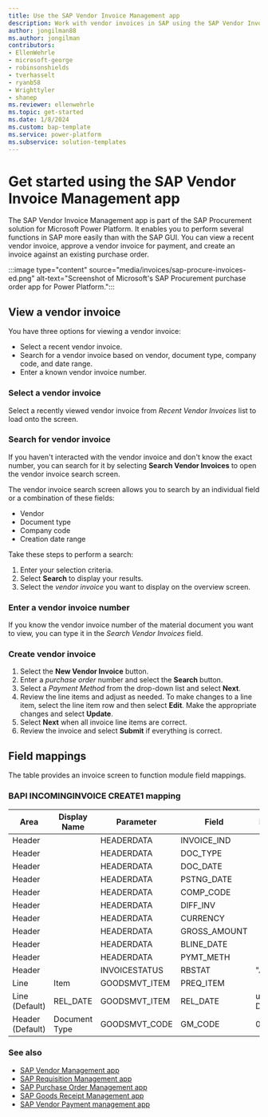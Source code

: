 ```yaml
---
title: Use the SAP Vendor Invoice Management app
description: Work with vendor invoices in SAP using the SAP Vendor Invoice Management app for Microsoft Power Platform.
author: jongilman88
ms.author: jongilman
contributors:
- EllenWehrle
- microsoft-george
- robinsonshields
- tverhasselt
- ryanb58
- Wrighttyler
- shanep
ms.reviewer: ellenwehrle
ms.topic: get-started
ms.date: 1/8/2024
ms.custom: bap-template
ms.service: power-platform
ms.subservice: solution-templates
---
```


# Get started using the SAP Vendor Invoice Management app

The SAP Vendor Invoice Management app is part of the SAP Procurement solution for Microsoft Power Platform. It enables you to perform several functions in SAP more easily than with the SAP GUI. You can view a recent vendor invoice, approve a vendor invoice for payment, and create an invoice against an existing purchase order.

:::image type="content" source="media/invoices/sap-procure-invoices-ed.png" alt-text="Screenshot of Microsoft's SAP Procurement purchase order app for Power Platform.":::

## View a vendor invoice

You have three options for viewing a vendor invoice:

- Select a recent vendor invoice.
- Search for a vendor invoice based on vendor, document type, company code, and date range.
- Enter a known vendor invoice number.

### Select a vendor invoice

Select a recently viewed vendor invoice from *Recent Vendor Invoices* list to load onto the screen.

### Search for vendor invoice

If you haven't interacted with the vendor invoice and don't know the exact number, you can search for it by selecting **Search Vendor Invoices** to open the vendor invoice search screen.

The vendor invoice search screen allows you to search by an individual field or a combination of these fields:

- Vendor
- Document type
- Company code
- Creation date range

Take these steps to perform a search:

1. Enter your selection criteria.
1. Select **Search** to display your results.
1. Select the _vendor invoice_ you want to display on the overview screen.

### Enter a vendor invoice number

If you know the vendor invoice number of the material document you want to view, you can type it in the _Search Vendor Invoices_ field.

### Create vendor invoice

1. Select the **New Vendor Invoice** button.
1. Enter a _purchase order_ number and select the **Search** button.
1. Select a _Payment Method_ from the drop-down list and select **Next**.
1. Review the line items and adjust as needed. To make changes to a line item, select the line item row and then select **Edit**. Make the appropriate changes and select **Update**.
1. Select **Next** when all invoice line items are correct.
1. Review the invoice and select **Submit** if everything is correct.

## Field mappings

The table provides an invoice screen to function module field mappings.

### BAPI INCOMINGINVOICE CREATE1 mapping

| Area             | Display Name            | Parameter | Field     | Default       |
|------------------|-------------------------|-----------|------------|---------------|
| Header           |                  | HEADERDATA    | INVOICE_IND |               |
| Header           |                  | HEADERDATA    | DOC_TYPE |               |
| Header           |                  | HEADERDATA    | DOC_DATE |               |
| Header           |                  | HEADERDATA    | PSTNG_DATE |               |
| Header           |                  | HEADERDATA    | COMP_CODE |               |
| Header           |                  | HEADERDATA    | DIFF_INV |               |
| Header           |                  | HEADERDATA    | CURRENCY |               |
| Header           |                  | HEADERDATA    | GROSS_AMOUNT |               |
| Header           |                  | HEADERDATA    | BLINE_DATE |               |
| Header           |                  | HEADERDATA    | PYMT_METH |               |
| Header           |                  | INVOICESTATUS    | RBSTAT | "A"              |
| Line             | Item                    | GOODSMVT_ITEM | PREQ_ITEM  |               |
| Line (Default)   | REL_DATE                | GOODSMVT_ITEM    | REL_DATE   | utcNow() Date |
| Header (Default) | Document Type           | GOODSMVT_CODE    | GM_CODE    | 01            |

### See also

- [SAP Vendor Management app](vendor-management.md)
- [SAP Requisition Management app](requisition-management.md)
- [SAP Purchase Order Management app](purchase-order-management.md)
- [SAP Goods Receipt Management app](goods-receipt-management.md)
- [SAP Vendor Payment management app](payment-management.md)
